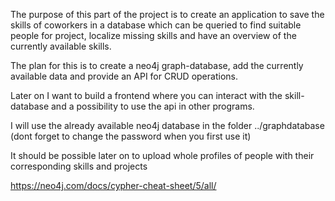 The purpose of this part of the project is to create an application to save the skills of
coworkers in a database which can be queried to find suitable people for project,
localize missing skills and have an overview of the currently available skills.

The plan for this is to create a neo4j graph-database, add the currently available data
and provide an API for CRUD operations.

Later on I want to build a frontend where you can interact with the skill-database
and a possibility to use the api in other programs.

I will use the already available neo4j database in the folder ../graphdatabase
(dont forget to change the password when you first use it)



It should be possible later on to upload whole profiles of people
with their corresponding skills and projects





https://neo4j.com/docs/cypher-cheat-sheet/5/all/